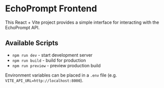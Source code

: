 # EchoPrompt Frontend

This React + Vite project provides a simple interface for interacting with the EchoPrompt API.

## Available Scripts

- `npm run dev` - start development server
- `npm run build` - build for production
- `npm run preview` - preview production build

Environment variables can be placed in a `.env` file (e.g. `VITE_API_URL=http://localhost:8000`).
